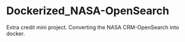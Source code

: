 # Dockerized_NASA-OpenSearch
Extra credit mini project.
Converting the NASA CRM-OpenSearch into docker.
